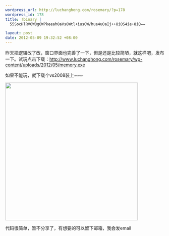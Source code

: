 ```yaml
--- 
wordpress_url: http://luchanghong.com/rosemary/?p=178
wordpress_id: 178
title: !binary |
  55SocHlRVOW8gOWPkeeahOaVsOWtl+iusOW/hua4uOaIj++8iOS4ie+8iQ==

layout: post
date: 2012-05-09 19:32:52 +08:00
---
```

昨天把逻辑改了改，窗口界面也完善了一下，但是还是比较简陋，就这样吧，发布一下。试玩点击下载：<a href="http://www.luchanghong.com/rosemary/wp-content/uploads/2012/05/memory.exe">http://www.luchanghong.com/rosemary/wp-content/uploads/2012/05/memory.exe</a>

如果不能玩，就下载个vs2008装上~~~

<a href="http://luchanghong.com/rosemary/wp-content/uploads/2012/05/memory1.jpg"><img class="alignnone size-full wp-image-180" title="memory" src="http://luchanghong.com/rosemary/wp-content/uploads/2012/05/memory1.jpg" alt="" width="420" height="436" /></a>

代码很简单，暂不分享了，有想要的可以留下邮箱，我会发email
